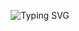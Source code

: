 <p align="center">
  <img src="https://readme-typing-svg.vercel.app/api?font=Jetbrains+Mono&weight=700&size=25&duration=2000&color=F733EC&center=true&width=460&height=100&lines=learning.;%0Adeveloping.;%0Aevolving." alt="Typing SVG" />
</p>
